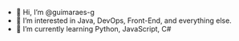 - 👋 Hi, I’m @guimaraes-g
- 👀 I’m interested in Java, DevOps, Front-End, and everything else.
- 🌱 I’m currently learning Python, JavaScript, C#
